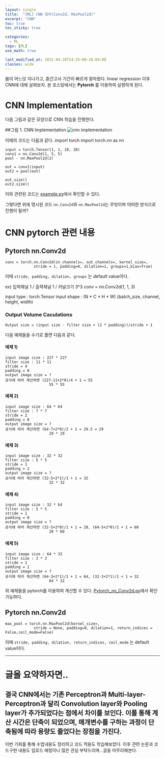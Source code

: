 ```yaml
---
layout: single
title:  "[ML] CNN 정리(Conv2d, MaxPool2d)"
excerpt: "CNN"
toc: true
toc_sticky: true

categories:
  - ML
tags: [ML]
use_math: true

last_modified_at: 2022-04-28T14:35:00-16:04:00
classes: wide
---
```

봄이 어느덧 지나가고, 중간고사 기간이 빠르게 찾아왔다.
linear regression 이후 CNN에 대해 살펴보자.
본 포스팅에서는 **Pytorch** 를 이용하여 실행하게 된다.

# CNN Implementation

다음 그림과 같은 모양으로 CNN 학습을 진행한다.

##그림 1. CNN Implementation
![cnn implementation](https://user-images.githubusercontent.com/84653623/163127806-018be86d-286a-4fdf-b773-4d85b1b75214.png)

이때의 코드는 다음과 같다.
    import torch
    import torch.nn as nn

    input = torch.Tensor(1, 1, 28, 28)
    conv1 = nn.Conv2d(1, 5, 5)
    pool - nn.MaxPool2d(2)

    out = conv1(input)
    out2 = pool(out)

    out.size()
    out2.size()

이와 관련된 코드는 [example.py](https://github.com/sehooni/ML-Pytorch/blob/master/CNN/CNN%20Implementation/example.py)에서 확인할 수 있다.

그렇다면 위에 명시된 코드 `nn.Conv2d`와 `nn.MaxPool2d`는 무엇이며 어떠한 방식으로 진행이 될까?

# CNN pytorch 관련 내용

## Pytorch nn.Conv2d
    conv = torch.nn.Conv2d(in_channels=, out_channels=, kernel_size=,
                 stride = 1, padding=0, dilation=1, groups=1,bias=True)
이때 `stride, padding, dilation, groups` 는 default value이다.
 
ex) 입력채널 1 / 출력채널 1 / 커널크기 3*3
    conv = nn.Conv2d(1, 1, 3)

input type : torch.Tensor
input shape : (N * C * H * W)
              (batch_size, channel, height, width)

### Output Volume Caculations
    Output size = (input size - filter size + (2 * padding))/stride + 1

다음 예제들을 수기로 풀면 다음과 같다.
#### 예제 1)
    input image size : 227 * 227
    filter size : 11 * 11
    stride = 4
    padding = 0
    output image size = ?
    공식에 따라 계산하면 (227-11+2*0)/4 + 1 = 55
                        55 * 55

#### 예제 2)
    input image size : 64 * 64
    filter size : 7 * 7
    stride = 2
    padding = 0
    output image size = ?
    공식에 따라 계산하면 (64-7+2*0)/2 + 1 = 29.5 = 29
                        29 * 29

#### 예제 3)
    input image size : 32 * 32
    filter size : 5 * 5
    stride = 1
    padding = 2
    output image size = ?
    공식에 따라 계산하면 (32-5+2*2)/1 + 1 = 32
                        32 * 32

#### 예제 4)
    input image size : 32 * 64
    filter size : 5 * 5
    stride = 1
    padding = 0
    output image size = ?
    공식에 따라 계산하면 (32-5+2*0)/1 + 1 = 28, (64-5+2*0)/1 + 1 = 60
                        28 * 60

#### 예제 5)
    input image size : 64 * 32
    filter size : 3 * 3
    stride = 1
    padding = 1
    output image size = ?
    공식에 따라 계산하면 (64-3+2*1)/1 + 1 = 64, (32-3+2*1)/1 + 1 = 32
                        64 * 32

위 예제들을 pytorch를 이용하여 계산할 수 있다.
[Pytorch_nn_Conv2d.py](https://github.com/sehooni/ML-Pytorch/blob/master/CNN/Conv/Pytorch_nn_Conv2d.py)에서 확인 가능하다.

## Pytorch nn.Conv2d
    max_pool = torch.nn.MaxPool2d(kernel_size=,
                 stride = None, padding=0, dilation=1, return_indices = False,ceil_mode=False)
이때 `stride, padding, dilation, return_indices, ceil_mode` 는 default value이다.

---
# 글을 요약하자면..

결국 CNN에서는 기존 Perceptron과 Multi-layer-Perceptron과 달리 Convolution layer와 Pooling layer가 추가되었다는 점에서 차이를 보인다.
이를 통해 계산 시간은 단축이 되었으며, 매개변수를 구하는 과정이 단축됨에 따라 용량도 줄었다는 장점을 가진다.
---

이번 기회를 통해 수업내용도 정리하고 코드 적용도 학습해보았다.
이후 관련 논문과 코드구현 내용도 업로드 예정이니 많은 관심 부탁드리며.. 글을 마무리해본다.